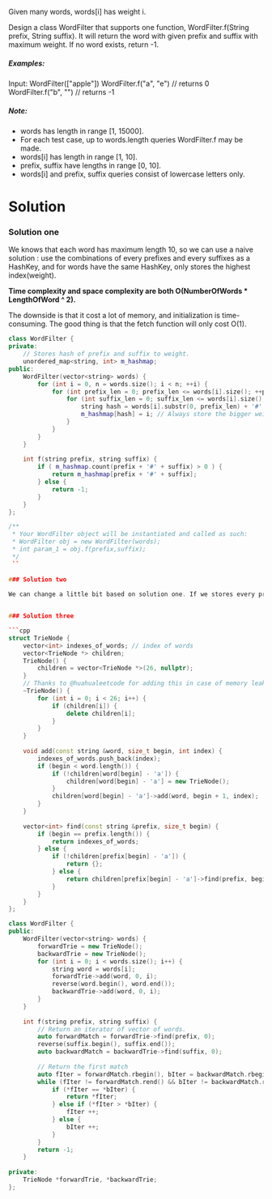 Given many words, words[i] has weight i.

Design a class WordFilter that supports one function, WordFilter.f(String prefix, String suffix). It will return the word with given prefix and suffix with maximum weight. If no word exists, return -1.

##### Examples:
Input:
WordFilter(["apple"])
WordFilter.f("a", "e") // returns 0
WordFilter.f("b", "") // returns -1

##### Note:

* words has length in range [1, 15000].
* For each test case, up to words.length queries WordFilter.f may be made.
* words[i] has length in range [1, 10].
* prefix, suffix have lengths in range [0, 10].
* words[i] and prefix, suffix queries consist of lowercase letters only.

# Solution


### Solution one

We knows that each word has maximum length 10, so we can use a naive solution : use the combinations of every prefixes and every suffixes as a HashKey, and for words have the same HashKey, only stores the highest index(weight).


__Time complexity and space complexity are both O(NumberOfWords * LengthOfWord ^ 2).__

The downside is that it cost a lot of memory, and initialization is time-consuming. The good thing is that the fetch function will only cost O(1).

```cpp
class WordFilter {
private:
    // Stores hash of prefix and suffix to weight.
    unordered_map<string, int> m_hashmap;
public:
    WordFilter(vector<string> words) {
        for (int i = 0, n = words.size(); i < n; ++i) {
            for (int prefix_len = 0; prefix_len <= words[i].size(); ++prefix_len){
                for (int suffix_len = 0; suffix_len <= words[i].size(); ++suffix_len) {
                    string hash = words[i].substr(0, prefix_len) + '#' + words[i].substr(words[i].size() - suffix_len);
                    m_hashmap[hash] = i; // Always store the bigger weight
                }
            }
        }
    }
    
    int f(string prefix, string suffix) {
        if ( m_hashmap.count(prefix + '#' + suffix) > 0 ) {
            return m_hashmap[prefix + '#' + suffix];
        } else {
            return -1;
        }
    }
};

/**
 * Your WordFilter object will be instantiated and called as such:
 * WordFilter obj = new WordFilter(words);
 * int param_1 = obj.f(prefix,suffix);
 */
 ``
 
### Solution two
 
We can change a little bit based on solution one. If we stores every prefixes and suffixes separately, then we can reduce time/space complexity to O(NumberOfWords * LengthOfWord). But right now the fetch function will cost O(NumberOfWords) because we need to fetch a list of words matching prefix, and a list of words matching suffix, and then choose the overlap word with maximum weight.


### Solution three

```cpp
struct TrieNode {
    vector<int> indexes_of_words; // index of words
    vector<TrieNode *> children;
    TrieNode() {
        children = vector<TrieNode *>(26, nullptr);
    }
    // Thanks to @huahualeetcode for adding this in case of memory leak
    ~TrieNode() {
        for (int i = 0; i < 26; i++) {
            if (children[i]) {
                delete children[i];
            }
        }
    }
    
    void add(const string &word, size_t begin, int index) {
        indexes_of_words.push_back(index);
        if (begin < word.length()) {
            if (!children[word[begin] - 'a']) {
                children[word[begin] - 'a'] = new TrieNode();
            }
            children[word[begin] - 'a']->add(word, begin + 1, index);
        }
    }
    
    vector<int> find(const string &prefix, size_t begin) {
        if (begin == prefix.length()) {
            return indexes_of_words;
        } else {
            if (!children[prefix[begin] - 'a']) {
                return {};
            } else {
                return children[prefix[begin] - 'a']->find(prefix, begin + 1);
            }
        }
    }
};

class WordFilter {
public:
    WordFilter(vector<string> words) {
        forwardTrie = new TrieNode();
        backwardTrie = new TrieNode();
        for (int i = 0; i < words.size(); i++) {
            string word = words[i];
            forwardTrie->add(word, 0, i);
            reverse(word.begin(), word.end());
            backwardTrie->add(word, 0, i);
        }
    }
    
    int f(string prefix, string suffix) {
        // Return an iterator of vector of words.
        auto forwardMatch = forwardTrie->find(prefix, 0);
        reverse(suffix.begin(), suffix.end());
        auto backwardMatch = backwardTrie->find(suffix, 0);
        
        // Return the first match
        auto fIter = forwardMatch.rbegin(), bIter = backwardMatch.rbegin();
        while (fIter != forwardMatch.rend() && bIter != backwardMatch.rend()) {
            if (*fIter == *bIter) {
                return *fIter;
            } else if (*fIter > *bIter) {
                fIter ++;
            } else {
                bIter ++;
            }
        }
        return -1;
    }
    
private:
    TrieNode *forwardTrie, *backwardTrie;
};
```
